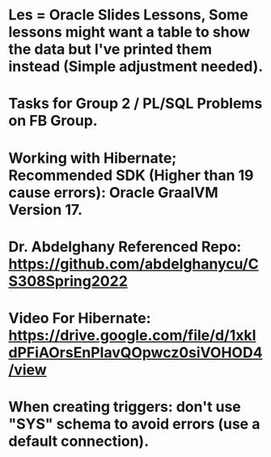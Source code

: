 # Les = Oracle Slides Lessons, Some lessons might want a table to show the data but I've printed them instead (Simple adjustment needed).
# Tasks for Group 2 / PL/SQL Problems on FB Group. 
# Working with Hibernate; Recommended SDK (Higher than 19 cause errors): Oracle GraalVM Version 17.
# Dr. Abdelghany Referenced Repo: https://github.com/abdelghanycu/CS308Spring2022
# Video For Hibernate: https://drive.google.com/file/d/1xkIdPFiAOrsEnPIavQOpwcz0siVOHOD4/view
# When creating triggers: don't use "SYS" schema to avoid errors (use a default connection).
